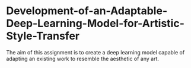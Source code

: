 # Development-of-an-Adaptable-Deep-Learning-Model-for-Artistic-Style-Transfer
The aim of this assignment is to create a deep learning model capable of adapting an existing work to resemble the aesthetic of any art. 
